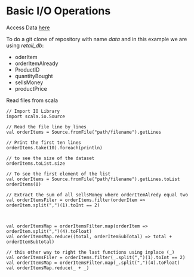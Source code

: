 # Basic I/O Operations

Access Data [here](https://github.com/dgadiraju)

To do a git clone of repository with name *data* and in this example we are using *retail_db*:

- oderItem
- orderItemAlready
- ProductID
- quantityBought
- sellsMoney
- productPrice

Read files from scala

    // Import IO Library
    import scala.io.Source

    // Read the file line by lines
    val orderItems = Source.fromFile("path/filename").getLines

    // Print the first ten lines
    orderItems.take(10).foreach(println)

    // to see the size of the dataset
    orderItems.toList.size

    // To see the first element of the list
    val orderItems = Source.fromFile("path/filename").getLines.toList
    orderItems(0)

    // Extract the sum of all sellsMoney where orderItemAlredy equal two
    val orderItemsFiler = orderItems.filter(orderItem => orderItem.split(",")(1).toInt == 2)



    val orderItemsMap = orderItemsFilter.map(orderItem => orderItem.split(",")(4).toFloat)
    val orderItemsMap.reduce((total, orderItemSubTotal) => total + orderItemSubtotal)

    // this other way to right the last functions using inplace (_)
    val orderItemsFiler = orderItems.filter(_.split(",")(1).toInt == 2)
    val orderItemsMap = orderItemsFilter.map(_.split(",")(4).toFloat)
    val orderItemsMap.reduce(_ + _)
